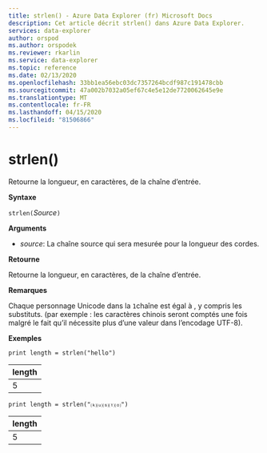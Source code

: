 ```yaml
---
title: strlen() - Azure Data Explorer (fr) Microsoft Docs
description: Cet article décrit strlen() dans Azure Data Explorer.
services: data-explorer
author: orspod
ms.author: orspodek
ms.reviewer: rkarlin
ms.service: data-explorer
ms.topic: reference
ms.date: 02/13/2020
ms.openlocfilehash: 33bb1ea56ebc03dc7357264bcdf987c191478cbb
ms.sourcegitcommit: 47a002b7032a05ef67c4e5e12de7720062645e9e
ms.translationtype: MT
ms.contentlocale: fr-FR
ms.lasthandoff: 04/15/2020
ms.locfileid: "81506866"
---
```

# <a name="strlen"></a>strlen()

Retourne la longueur, en caractères, de la chaîne d’entrée.

**Syntaxe**

`strlen(`*Source*`)`

**Arguments**

* *source*: La chaîne source qui sera mesurée pour la longueur des cordes.

**Retourne**

Retourne la longueur, en caractères, de la chaîne d’entrée.

**Remarques**

Chaque personnage Unicode dans la `1`chaîne est égal à , y compris les substituts.
(par exemple : les caractères chinois seront comptés une fois malgré le fait qu’il nécessite plus d’une valeur dans l’encodage UTF-8).


**Exemples**

```kusto
print length = strlen("hello")
```

|length|
|---|
|5|

```kusto
print length = strlen("⒦⒰⒮⒯⒪")
```

|length|
|---|
|5|
